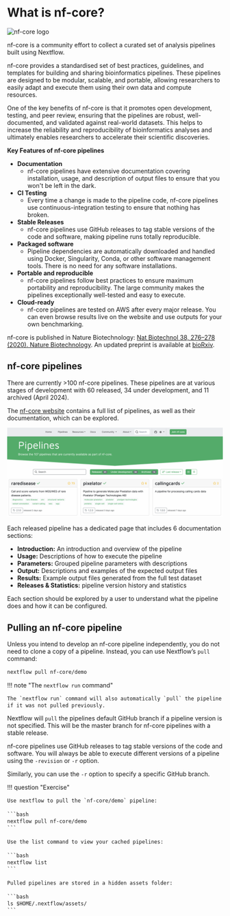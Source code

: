# What is nf-core?

![nf-core logo](img/nf-core-logo.png)

nf-core is a community effort to collect a curated set of analysis pipelines built using Nextflow.

nf-core provides a standardised set of best practices, guidelines, and templates for building and sharing bioinformatics pipelines. These pipelines are designed to be modular, scalable, and portable, allowing researchers to easily adapt and execute them using their own data and compute resources.

One of the key benefits of nf-core is that it promotes open development, testing, and peer review, ensuring that the pipelines are robust, well-documented, and validated against real-world datasets. This helps to increase the reliability and reproducibility of bioinformatics analyses and ultimately enables researchers to accelerate their scientific discoveries.

**Key Features of nf-core pipelines**

-   **Documentation**
    -   nf-core pipelines have extensive documentation covering installation, usage, and description of output files to ensure that you won't be left in the dark.
-   **CI Testing**
    -   Every time a change is made to the pipeline code, nf-core pipelines use continuous-integration testing to ensure that nothing has broken.
-   **Stable Releases**
    -   nf-core pipelines use GitHub releases to tag stable versions of the code and software, making pipeline runs totally reproducible.
-   **Packaged software**
    -   Pipeline dependencies are automatically downloaded and handled using Docker, Singularity, Conda, or other software management tools. There is no need for any software installations.
-   **Portable and reproducible**
    -   nf-core pipelines follow best practices to ensure maximum portability and reproducibility. The large community makes the pipelines exceptionally well-tested and easy to execute.
-   **Cloud-ready**
    -   nf-core pipelines are tested on AWS after every major release. You can even browse results live on the website and use outputs for your own benchmarking.

nf-core is published in Nature Biotechnology: [Nat Biotechnol 38, 276–278 (2020). Nature Biotechnology](https://www.nature.com/articles/s41587-020-0439-x). An updated preprint is available at [bioRxiv](https://www.biorxiv.org/content/10.1101/2024.05.10.592912v1).

## nf-core pipelines

There are currently >100 nf-core pipelines. These pipelines are at various stages of development with 60 released, 34 under development, and 11 archived (April 2024).

The [nf-core website](https://nf-co.re/) contains a full list of pipelines, as well as their documentation, which can be explored.

![nf-core logo](img/pipelines.png)

Each released pipeline has a dedicated page that includes 6 documentation sections:

-   **Introduction:** An introduction and overview of the pipeline
-   **Usage:** Descriptions of how to execute the pipeline
-   **Parameters:** Grouped pipeline parameters with descriptions
-   **Output:** Descriptions and examples of the expected output files
-   **Results:** Example output files generated from the full test dataset
-   **Releases & Statistics:** pipeline version history and statistics

Each section should be explored by a user to understand what the pipeline does and how it can be configured.

## Pulling an nf-core pipeline

Unless you intend to develop an nf-core pipeline independently, you do not need to clone a copy of a pipeline. Instead, you can use Nextflow’s `pull` command:

```bash
nextflow pull nf-core/demo
```

!!! note "The `nextflow run` command"

    The `nextflow run` command will also automatically `pull` the pipeline if it was not pulled previously.

Nextflow will `pull` the pipelines default GitHub branch if a pipeline version is not specified. This will be the master branch for nf-core pipelines with a stable release.

nf-core pipelines use GitHub releases to tag stable versions of the code and software. You will always be able to execute different versions of a pipeline using the `-revision` or `-r` option.

Similarly, you can use the `-r` option to specify a specific GitHub branch.

!!! question "Exercise"

    Use nextflow to pull the `nf-core/demo` pipeline:

    ```bash
    nextflow pull nf-core/demo
    ```

    Use the list command to view your cached pipelines:

    ```bash
    nextflow list
    ```

    Pulled pipelines are stored in a hidden assets folder:

    ```bash
    ls $HOME/.nextflow/assets/
    ```
